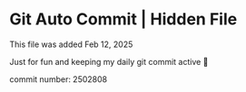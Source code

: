 # Git Auto Commit | Hidden File

This file was added Feb 12, 2025

Just for fun and keeping my daily git commit active 🤪

commit number: 2502808
